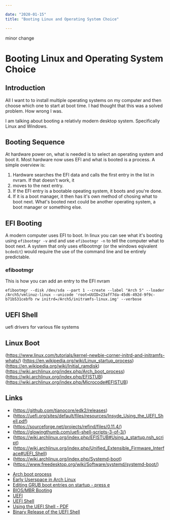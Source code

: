```yaml
---

date: "2020-01-15"
title: "Booting Linux and Operating System Choice"

---
```


minor change

<!-- markdownlint-disable MD025 -->
# Booting Linux and Operating System Choice
<!-- markdownlint-enable MD025 -->

## Introduction

All I want to to install multiple operating systems on my computer and then choose which one to start at
boot time.  I had thought that this was a solved problem.  How wrong I was.

I am talking about booting a relativly modern desktop system.  Specifically Linux and Windows.

## Booting Sequence

At hardware power on, what is needed is to select an operating system and boot it.  Most hardware now uses EFI
and what is booted is a process.  A simple overview is:

1. Hardware searches the EFI data and calls the first entry in the list in nvram.  If that doesn't work, it
2. moves to the next entry.
3. If the EFI entry is a bootable opeating system, it boots and you're done.
4. If it is a boot manager, it then has it's own method of chosing what to boot next.  What's booted next could be another operating system, a boot manager or something else.

## EFI Booting

A modern computer uses EFI to boot.  In linux you can see what it's booting using ```efibootmgr -v``` and
and use ```efibootmgr -n``` to tell the computer what to boot next.  A system that only uses efibootmgr (or
the windows eqivalent  ```bcdedit```) would require the use of the command line and be entirely predictable.

### efibootmgr

This is how you can add an entry to the EFI nvram

```efibootmgr --disk /dev/sda --part 1 --create --label "Arch 5" --loader /Arch5/vmlinuz-linux --unicode 'root=UUID=23aff7da-45d6-492d-9f9c-b71b531cebfb rw initrd=/Arch5/initramfs-linux.img' --verbose```

## UEFI Shell

[](https://efi.akeo.ie/) uefi drivers for various file systems

## Linux Boot

<!-- markdownlint-disable MD034 -->
(https://www.linux.com/tutorials/kernel-newbie-corner-initrd-and-initramfs-whats/)
(https://en.wikipedia.org/wiki/Linux_startup_process)
(https://en.wikipedia.org/wiki/Initial_ramdisk)
(https://wiki.archlinux.org/index.php/Arch_boot_process)
(https://wiki.archlinux.org/index.php/EFISTUB)
(https://wiki.archlinux.org/index.php/Microcode#EFISTUB)

## Links

* (https://github.com/tianocore/edk2/releases)
* (https://uefi.org/sites/default/files/resources/Insyde_Using_the_UEFI_Shell.pdf)
* (https://sourceforge.net/projects/refind/files/0.11.4/)
* (https://glowingthumb.com/uefi-shell-scripts-3-of-3/)
* (https://wiki.archlinux.org/index.php/EFISTUB#Using_a_startup.nsh_script)
* (https://wiki.archlinux.org/index.php/Unified_Extensible_Firmware_Interface#UEFI_Shell)
* (https://wiki.archlinux.org/index.php/Systemd-boot)
* (https://www.freedesktop.org/wiki/Software/systemd/systemd-boot/)
<!-- markdownlint-enable MD034 -->

* [Arch boot process](https://wiki.archlinux.org/index.php/Arch_boot_process)
* [Early Userspace in Arch Linux](https://web.archive.org/web/20150430223035/http://archlinux.me/brain0/2010/02/13/early-userspace-in-arch-linux/)
* [Editing GRUB boot entries on startup - press e](https://www.cyberciti.biz/faq/grub-boot-into-single-user-mode/)
* [BIOS/MBR Booting](https://neosmart.net/wiki/mbr-boot-process/)
* [UEFI](https://wiki.archlinux.org/index.php/Unified_Extensible_Firmware_Interface)
* [UEFI Shell](https://wiki.archlinux.org/index.php/Unified_Extensible_Firmware_Interface#UEFI_Shell)
* [Using the UEFI Shell - PDF](https://uefi.org/sites/default/files/resources/Insyde_Using_the_UEFI_Shell.pdf)
* [Binary Release of the UEFI Shell](https://github.com/tianocore/edk2/releases)
